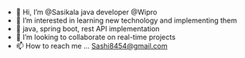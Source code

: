 - 👋 Hi, I’m @Sasikala java developer @Wipro
- 👀 I’m interested in learning new technology and implementing them 
- 🌱 java, spring boot, rest API implementation
- 💞️ I’m looking to collaborate on real-time projects
- 📫 How to reach me ... Sashi8454@gmail.com

<!---
Sasi8454/Sasi8454 is a ✨ special ✨ repository because its `README.md` (this file) appears on your GitHub profile.
You can click the Preview link to take a look at your changes.
--->
